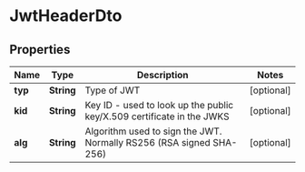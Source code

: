 
# JwtHeaderDto

## Properties

Name | Type | Description | Notes
------------ | ------------- | ------------- | -------------
**typ** | **String** | Type of JWT |  [optional]
**kid** | **String** | Key ID - used to look up the public key/X.509 certificate in the JWKS |  [optional]
**alg** | **String** | Algorithm used to sign the JWT. Normally RS256 (RSA signed SHA-256) |  [optional]



